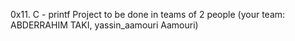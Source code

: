 0x11. C - printf  Project to be done in teams of 2 people (your team: ABDERRAHIM TAKI, yassin_aamouri Aamouri)
